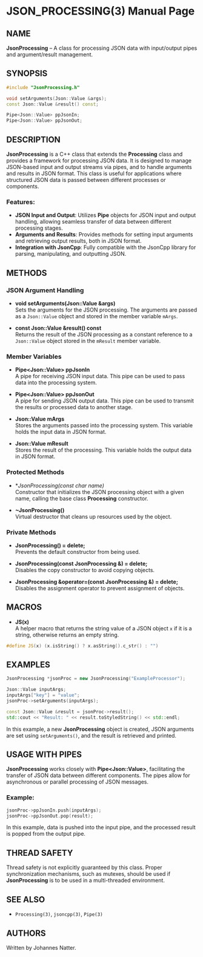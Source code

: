 
# JSON_PROCESSING(3) Manual Page

## NAME
**JsonProcessing** – A class for processing JSON data with input/output pipes and argument/result management.

## SYNOPSIS
```cpp
#include "JsonProcessing.h"

void setArguments(Json::Value &args);
const Json::Value &result() const;

Pipe<Json::Value> ppJsonIn;
Pipe<Json::Value> ppJsonOut;
```

## DESCRIPTION
**JsonProcessing** is a C++ class that extends the **Processing** class and provides a framework for processing JSON data. It is designed to manage JSON-based input and output streams via pipes, and to handle arguments and results in JSON format. This class is useful for applications where structured JSON data is passed between different processes or components.

### Features:
- **JSON Input and Output**: Utilizes **Pipe** objects for JSON input and output handling, allowing seamless transfer of data between different processing stages.
- **Arguments and Results**: Provides methods for setting input arguments and retrieving output results, both in JSON format.
- **Integration with JsonCpp**: Fully compatible with the JsonCpp library for parsing, manipulating, and outputting JSON.

## METHODS

### JSON Argument Handling
- **void setArguments(Json::Value &args)**  
  Sets the arguments for the JSON processing. The arguments are passed as a `Json::Value` object and stored in the member variable `mArgs`.

- **const Json::Value &result() const**  
  Returns the result of the JSON processing as a constant reference to a `Json::Value` object stored in the `mResult` member variable.

### Member Variables
- **Pipe\<Json::Value\> ppJsonIn**  
  A pipe for receiving JSON input data. This pipe can be used to pass data into the processing system.

- **Pipe\<Json::Value\> ppJsonOut**  
  A pipe for sending JSON output data. This pipe can be used to transmit the results or processed data to another stage.

- **Json::Value mArgs**  
  Stores the arguments passed into the processing system. This variable holds the input data in JSON format.

- **Json::Value mResult**  
  Stores the result of the processing. This variable holds the output data in JSON format.

### Protected Methods
- **JsonProcessing(const char *name)**  
  Constructor that initializes the JSON processing object with a given name, calling the base class **Processing** constructor.

- **~JsonProcessing()**  
  Virtual destructor that cleans up resources used by the object.

### Private Methods
- **JsonProcessing() = delete;**  
  Prevents the default constructor from being used.

- **JsonProcessing(const JsonProcessing &) = delete;**  
  Disables the copy constructor to avoid copying objects.

- **JsonProcessing &operator=(const JsonProcessing &) = delete;**  
  Disables the assignment operator to prevent assignment of objects.

## MACROS
- **JS(x)**  
  A helper macro that returns the string value of a JSON object `x` if it is a string, otherwise returns an empty string.

```cpp
#define JS(x) (x.isString() ? x.asString().c_str() : "")
```

## EXAMPLES
```cpp
JsonProcessing *jsonProc = new JsonProcessing("ExampleProcessor");

Json::Value inputArgs;
inputArgs["key"] = "value";
jsonProc->setArguments(inputArgs);

const Json::Value &result = jsonProc->result();
std::cout << "Result: " << result.toStyledString() << std::endl;
```
In this example, a new **JsonProcessing** object is created, JSON arguments are set using `setArguments()`, and the result is retrieved and printed.

## USAGE WITH PIPES
**JsonProcessing** works closely with **Pipe\<Json::Value\>**, facilitating the transfer of JSON data between different components. The pipes allow for asynchronous or parallel processing of JSON messages.

### Example:
```cpp
jsonProc->ppJsonIn.push(inputArgs);
jsonProc->ppJsonOut.pop(result);
```
In this example, data is pushed into the input pipe, and the processed result is popped from the output pipe.

## THREAD SAFETY
Thread safety is not explicitly guaranteed by this class. Proper synchronization mechanisms, such as mutexes, should be used if **JsonProcessing** is to be used in a multi-threaded environment.

## SEE ALSO
- `Processing(3)`, `jsoncpp(3)`, `Pipe(3)`

## AUTHORS
Written by Johannes Natter.

